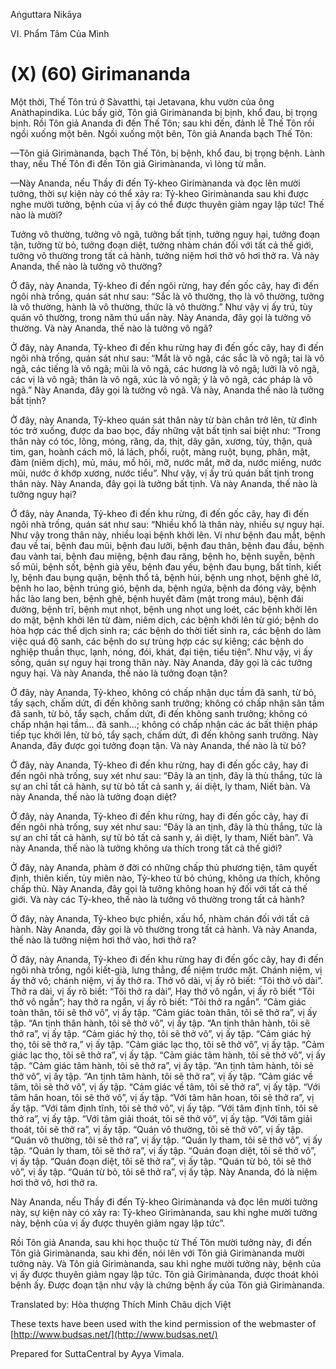 Aṅguttara Nikāya

VI. Phẩm Tâm Của Mình

# (X) (60) Girimananda

Một thời, Thế Tôn trú ở Sàvatthi, tại Jetavana, khu vườn của ông Anàthapindika. Lúc bấy giờ, Tôn giả Girimànanda bị bịnh, khổ đau, bị trọng bịnh. Rồi Tôn giả Ananda đi đến Thế Tôn; sau khi đến, đảnh lễ Thế Tôn rồi ngồi xuống một bên. Ngồi xuống một bên, Tôn giả Ananda bạch Thế Tôn:

—Tôn giả Girimànanda, bạch Thế Tôn, bị bệnh, khổ đau, bị trọng bệnh. Lành thay, nếu Thế Tôn đi đến Tôn giả Girimànanda, vì lòng từ mẫn.

—Này Ananda, nếu Thầy đi đến Tỷ-kheo Girimànanda và đọc lên mười tưởng, thời sự kiện này có thể xảy ra: Tỷ-kheo Girimànanda sau khi được nghe mười tưởng, bệnh của vị ấy có thể được thuyên giảm ngay lập tức! Thế nào là mười?

Tưởng vô thường, tưởng vô ngã, tưởng bất tịnh, tưởng nguy hại, tưởng đoạn tận, tưởng từ bỏ, tưởng đoạn diệt, tưởng nhàm chán đối với tất cả thế giới, tưởng vô thường trong tất cả hành, tưởng niệm hơi thở vô hơi thở ra. Và này Ananda, thế nào là tưởng vô thường?

Ở đây, này Ananda, Tỷ-kheo đi đến ngôi rừng, hay đến gốc cây, hay đi đến ngôi nhà trống, quán sát như sau: “Sắc là vô thường, thọ là vô thường, tưởng là vô thường, hành là vô thường, thức là vô thường.” Như vậy vị ấy trú, tùy quán vô thường, trong năm thú uẩn này. Này Ananda, đây gọi là tưởng vô thường. Và này Ananda, thế nào là tưởng vô ngã?

Ở đây, này Ananda, Tỷ-kheo đi đến khu rừng hay đi đến gốc cây, hay đi đến ngôi nhà trống, quán sát như sau: “Mắt là vô ngã, các sắc là vô ngã; tai là vô ngã, các tiếng là vô ngã; mũi là vô ngã, các hương là vô ngã; lưỡi là vô ngã, các vị là vô ngã; thân là vô ngã, xúc là vô ngã; ý là vô ngã, các pháp là vô ngã.” Này Ananda, đây gọi là tưởng vô ngã. Và này, Ananda thế nào là tưởng bất tịnh?

Ở đây, này Ananda, Tỷ-kheo quán sát thân này từ bàn chân trở lên, từ đỉnh tóc trở xuống, được da bao bọc, đầy những vật bất tịnh sai biệt như: “Trong thân này có tóc, lông, móng, răng, da, thịt, dây gân, xương, tủy, thận, quả tim, gan, hoành cách mô, lá lách, phổi, ruột, màng ruột, bụng, phân, mật, đàm (niêm dịch), mủ, máu, mồ hôi, mỡ, nước mắt, mỡ da, nước miếng, nước mũi, nước ở khớp xương, nước tiểu”. Như vậy, vị ấy trú quán bất tịnh trong thân này. Này Ananda, đây gọi là tưởng bất tịnh. Và này Ananda, thế nào là tưởng nguy hại?

Ở đây, này Ananda, Tỷ-kheo đi đến khu rừng, đi đến gốc cây, hay đi đến ngôi nhà trống, quán sát như sau: “Nhiều khổ là thân này, nhiều sự nguy hại. Như vậy trong thân này, nhiều loại bệnh khởi lên. Ví như bệnh đau mắt, bệnh đau về tai, bệnh đau mũi, bệnh đau lưỡi, bệnh đau thân, bệnh đau đầu, bệnh đau vành tai, bệnh đau miệng, bệnh đau răng, bệnh ho, bệnh suyễn, bệnh sổ mũi, bệnh sốt, bệnh già yếu, bệnh đau yếu, bệnh đau bụng, bất tỉnh, kiết lỵ, bệnh đau bụng quặn, bệnh thổ tả, bệnh hủi, bệnh ung nhọt, bệnh ghẻ lở, bệnh ho lao, bệnh trúng gió, bệnh da, bệnh ngứa, bệnh da đóng vảy, bệnh hắc lào lang ben, bệnh ghẻ, bệnh huyết đảm (mật trong máu), bệnh đái đường, bệnh trĩ, bệnh mụt nhọt, bệnh ung nhọt ung loét, các bệnh khởi lên do mật, bệnh khởi lên từ đàm, niêm dịch, các bệnh khởi lên từ gió; bệnh do hòa hợp các thể dịch sinh ra; các bệnh do thời tiết sinh ra, các bệnh do làm việc quá độ sanh, các bệnh do sự trùng hợp các sự kiêng; các bệnh do nghiệp thuần thục, lạnh, nóng, đói, khát, đại tiện, tiểu tiện”. Như vậy, vị ấy sống, quán sự nguy hại trong thân này. Này Ananda, đây gọi là các tưởng nguy hại. Và này Ananda, thế nào là tưởng đoạn tận?

Ở đây, này Ananda, Tỷ-kheo, không có chấp nhận dục tầm đã sanh, từ bỏ, tẩy sạch, chấm dứt, đi đến không sanh trưởng; không có chấp nhận sân tầm đã sanh, từ bỏ, tẩy sạch, chấm dứt, đi đến không sanh trưởng; không có chấp nhận hại tầm... đã sanh...; không có chấp nhận các ác bất thiện pháp tiếp tục khởi lên, từ bỏ, tẩy sạch, chấm dứt, đi đến không sanh trưởng. Này Ananda, đây được gọi tưởng đoạn tận. Và này Ananda, thế nào là từ bỏ?

Ở đây, này Ananda, Tỷ-kheo đi đến khu rừng, hay đi đến gốc cây, hay đi đến ngôi nhà trống, suy xét như sau: “Ðây là an tịnh, đây là thù thắng, tức là sự an chỉ tất cả hành, sự từ bỏ tất cả sanh y, ái diệt, ly tham, Niết bàn. Và này Ananda, thế nào là tưởng đoạn diệt?

Ở đây, này Ananda, Tỷ-kheo đi đến khu rừng, hay đi đến gốc cây, hay đi đến ngôi nhà trống, suy xét như sau: “Ðây là an tịnh, đây là thù thắng, tức là sự an chỉ tất cả hành, sự từ bỏ tất cả sanh y, ái diệt, ly tham, Niết bàn”. Và này Ananda, thế nào là tưởng không ưa thích trong tất cả thế giới?

Ở đây, này Ananda, phàm ở đời có những chấp thủ phương tiện, tâm quyết định, thiên kiến, tùy miên nào, Tỷ-kheo từ bỏ chúng, không ưa thích, không chấp thủ. Này Ananda, đây gọi là tưởng không hoan hỷ đối với tất cả thế giới. Và này các Tỷ-kheo, thế nào là tưởng vô thường trong tất cả hành?

Ở đây, này Ananda, Tỷ-kheo bực phiền, xấu hổ, nhàm chán đối với tất cả hành. Này Ananda, đây gọi là vô thường trong tất cả hành. Và này Ananda, thế nào là tưởng niệm hơi thở vào, hơi thở ra?

Ở đây, này Ananda, Tỷ-kheo đi đến khu rừng hay đi đến gốc cây, hay đi đến ngôi nhà trống, ngồi kiết-già, lưng thẳng, để niệm trước mặt. Chánh niệm, vị ấy thở vô; chánh niệm, vị ấy thở ra. Thở vô dài, vị ấy rõ biết: “Tôi thở vô dài”. Thở ra dài, vị ấy rõ biết: “Tôi thở ra dài”, Hay thở vô ngắn, vị ấy rõ biết “Tôi thở vô ngắn”; hay thở ra ngắn, vị ấy rõ biết: “Tôi thở ra ngắn”. “Cảm giác toàn thân, tôi sẽ thở vô”, vị ấy tập. “Cảm giác toàn thân, tôi sẽ thở ra”, vị ấy tập. “An tịnh thân hành, tôi sẽ thở vô”, vị ấy tập. “An tịnh thân hành, tôi sẽ thở ra”, vị ấy tập. “Cảm giác hỷ thọ, tôi sẽ thở vô”, vị ấy tập. “Cảm giác hỷ thọ, tôi sẽ thở ra,” vị ấy tập. “Cảm giác lạc thọ, tôi sẽ thở vô”, vị ấy tập. “Cảm giác lạc thọ, tôi sẽ thở ra”, vị ấy tập. “Cảm giác tâm hành, tôi sẽ thở vô”, vị ấy tập. “Cảm giác tâm hành, tôi sẽ thở ra”, vị ấy tập. “An tịnh tâm hành, tôi sẽ thở vô”, vị ấy tập. “An tịnh tâm hành, tôi sẽ thở ra”, vị ấy tập. “Cảm giác về tâm, tôi sẽ thở vô”, vị ấy tập. “Cảm giác về tâm, tôi sẽ thở ra”, vị ấy tập. “Với tâm hân hoan, tôi sẽ thở vô”, vị ấy tập. “Với tâm hân hoan, tôi sẽ thở ra”, vị ấy tập. “Với tâm định tĩnh, tôi sẽ thở vô”, vị ấy tập. “Với tâm định tĩnh, tôi sẽ thở ra”, vị ấy tập. “Với tâm giải thoát, tôi sẽ thở vô”, vị ấy tập. “Với tâm giải thoát, tôi sẽ thở ra”, vị ấy tập. “Quán vô thường, tôi sẽ thở vô”, vị ấy tập. “Quán vô thường, tôi sẽ thở ra”, vị ấy tập. “Quán ly tham, tôi sẽ thở vô”, vị ấy tập. “Quán ly tham, tôi sẽ thở ra”, vị ấy tập. “Quán đoạn diệt, tôi sẽ thở vô”, vị ấy tập. “Quán đoạn diệt, tôi sẽ thở ra”, vị ấy tập. “Quán từ bỏ, tôi sẽ thở vô”, vị ấy tập. “Quán từ bỏ, tôi sẽ thở ra”, vị ấy tập. Này Ananda, đó là niệm hơi thở vô, hơi thở ra.

Này Ananda, nếu Thầy đi đến Tỷ-kheo Girimànanda và đọc lên mười tưởng này, sự kiện này có xảy ra: Tỷ-kheo Girimànanda, sau khi nghe mười tưởng này, bệnh của vị ấy được thuyên giảm ngay lập tức”.

Rồi Tôn giả Ananda, sau khi học thuộc từ Thế Tôn mười tưởng này, đi đến Tôn giả Girimànanda, sau khi đến, nói lên với Tôn giả Girimànanda mười tưởng này. Và Tôn giả Girimànanda, sau khi nghe mười tưởng này, bệnh của vị ấy được thuyên giảm ngay lập tức. Tôn giả Girimànanda, được thoát khỏi bệnh ấy. Ðược đoạn tận như vậy là chứng bệnh ấy của Tôn giả Girimànanda.

Translated by: Hòa thượng Thích Minh Châu dịch Việt

These texts have been used with the kind permission of the webmaster of [http://www.budsas.net/](http://www.budsas.net/)

Prepared for SuttaCentral by Ayya Vimala.